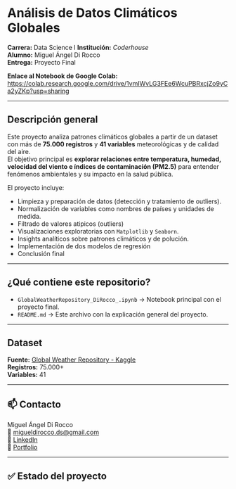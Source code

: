#  Análisis de Datos Climáticos Globales  

**Carrera:** Data Science I
**Institución:** *Coderhouse*  
**Alumno:** Miguel Ángel Di Rocco  
**Entrega:** Proyecto Final

**Enlace al Notebook de Google Colab:** https://colab.research.google.com/drive/1vmIWvLG3FEe6WcuPBRxcjZo9yCa2yZKp?usp=sharing

---

##  Descripción general

Este proyecto analiza patrones climáticos globales a partir de un dataset con más de **75.000 registros** y **41 variables** meteorológicas y de calidad del aire.  
El objetivo principal es **explorar relaciones entre temperatura, humedad, velocidad del viento e índices de contaminación (PM2.5)** para entender fenómenos ambientales y su impacto en la salud pública.  

El proyecto incluye:  
- Limpieza y preparación de datos (detección y tratamiento de outliers).  
- Normalización de variables como nombres de países y unidades de medida.
- Filtrado de valores atipicos (outliers) 
- Visualizaciones exploratorias con `Matplotlib` y `Seaborn`.  
- Insights analíticos sobre patrones climáticos y de polución.  
- Implementación de dos modelos de regresión
- Conclusión final 

---

##  ¿Qué contiene este repositorio?

- `GlobalWeatherRepository_DiRocco_.ipynb` → Notebook principal con el proyecto final.  
- `README.md` → Este archivo con la explicación general del proyecto.  

---

##  Dataset

**Fuente:** [Global Weather Repository - Kaggle](https://www.kaggle.com/datasets/nelgiriyewithana/global-weather-repository)  
**Registros:** 75.000+  
**Variables:** 41  

---

## 📫 Contacto  

Miguel Ángel Di Rocco  
📧 migueldirocco.ds@gmail.com  
🔗 [LinkedIn](https://www.linkedin.com/in/miguelangeldirocco/)  
📁 [Portfolio](https://github.com/MiguelAngelDiRocco)  

---

## ✅ Estado del proyecto
